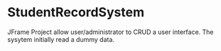 # StudentRecordSystem


JFrame Project allow user/administrator to CRUD a user interface. The sysytem initially read a dummy data.

